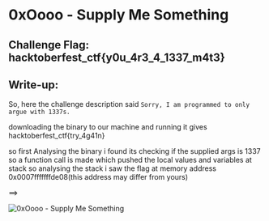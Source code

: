 # 0xOooo - Supply Me Something

## Challenge Flag: hacktoberfest_ctf{y0u_4r3_4_1337_m4t3}

## Write-up:

So, here the challenge description said `Sorry, I am programmed to only argue with 1337s.`

downloading the binary to our machine and running it gives hacktoberfest_ctf{try_4g41n}

so first Analysing the binary i found its checking if the supplied args is 1337 so a function call is made which pushed the local values and variables at stack so analysing the stack i saw the flag at memory address 0x0007fffffffde08(this address may differ from yours)

==>

![0xOooo - Supply Me Something](https://i.ibb.co/VN0SKFk/received-3423041877775700.jpg)
